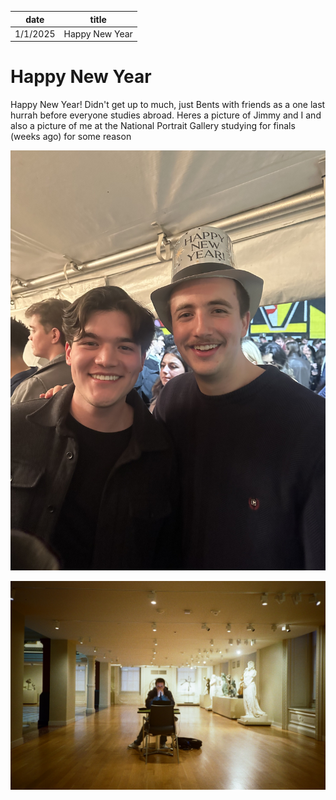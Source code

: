 | date       | title                    |
| ---------- | ------------------------ |
| 1/1/2025   | Happy New Year           |

# Happy New Year

Happy New Year! Didn't get up to much, just Bents with friends as a one last hurrah before everyone studies abroad. Heres a picture of Jimmy and I and also a picture of me at the National Portrait Gallery studying for finals (weeks ago) for some reason

![Bents](/content/hudson/images/bents.jpg)

![Gallery](/content/hudson/images/000036580012.jpg)